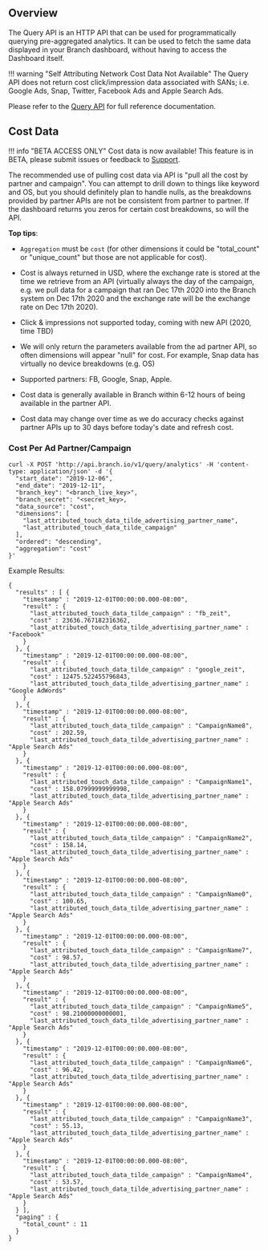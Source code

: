 ## Overview

The Query API is an HTTP API that can be used for programmatically querying pre-aggregated analytics. It can be used to fetch the same data displayed in your Branch dashboard, without having to access the Dashboard itself.

!!! warning "Self Attributing Network Cost Data Not Available"
    The Query API does not return cost click/impression data associated with SANs; i.e. Google Ads, Snap, Twitter, Facebook Ads and Apple Search Ads.

Please refer to the [Query API](/query-api) for full reference documentation.

## Cost Data

!!! info "BETA ACCESS ONLY"
    Cost data is now available! This feature is in BETA, please submit issues or feedback to [Support](mailto:support@branch.io).

The recommended use of pulling cost data via API is "pull all the cost by partner and campaign". You can attempt to drill down to things like keyword and OS, but you should definitely plan to handle nulls, as the breakdowns provided by partner APIs are not be consistent from partner to partner. If the dashboard returns you zeros for certain cost breakdowns, so will the API.

**Top tips**:

- `Aggregation` must be `cost` (for other dimensions it could be "total_count" or "unique_count" but those are not applicable for cost).

- Cost is always returned in USD, where the exchange rate is stored at the time we retrieve from an API (virtually always the day of the campaign, e.g. we pull data for a campaign that ran Dec 17th 2020 into the Branch system on Dec 17th 2020 and the exchange rate will be the exchange rate on Dec 17th 2020).

- Click & impressions not supported today, coming with new API (2020, time TBD)

- We will only return the parameters available from the ad partner API, so often dimensions will appear "null" for cost. For example, Snap data has virtually no device breakdowns (e.g. OS)

- Supported partners: FB, Google, Snap, Apple.

- Cost data is generally available in Branch within 6-12 hours of being available in the partner API.

- Cost data may change over time as we do accuracy checks against partner APIs up to 30 days before today's date and refresh cost.

### Cost Per Ad Partner/Campaign

```
curl -X POST 'http://api.branch.io/v1/query/analytics' -H 'content-type: application/json' -d '{
  "start_date": "2019-12-06",
  "end_date": "2019-12-11",
  "branch_key": "<branch_live_key>",
  "branch_secret": "<secret_key>,
  "data_source": "cost",
  "dimensions": [
    "last_attributed_touch_data_tilde_advertising_partner_name",
    "last_attributed_touch_data_tilde_campaign"
  ],                      
  "ordered": "descending",
  "aggregation": "cost"
}'
```

Example Results:

```
{
  "results" : [ {
    "timestamp" : "2019-12-01T00:00:00.000-08:00",
    "result" : {
      "last_attributed_touch_data_tilde_campaign" : "fb_zeit",
      "cost" : 23636.767182316362,
      "last_attributed_touch_data_tilde_advertising_partner_name" : "Facebook"
    }
  }, {
    "timestamp" : "2019-12-01T00:00:00.000-08:00",
    "result" : {
      "last_attributed_touch_data_tilde_campaign" : "google_zeit",
      "cost" : 12475.522455796843,
      "last_attributed_touch_data_tilde_advertising_partner_name" : "Google AdWords"
    }
  }, {
    "timestamp" : "2019-12-01T00:00:00.000-08:00",
    "result" : {
      "last_attributed_touch_data_tilde_campaign" : "CampaignName8",
      "cost" : 202.59,
      "last_attributed_touch_data_tilde_advertising_partner_name" : "Apple Search Ads"
    }
  }, {
    "timestamp" : "2019-12-01T00:00:00.000-08:00",
    "result" : {
      "last_attributed_touch_data_tilde_campaign" : "CampaignName1",
      "cost" : 158.07999999999998,
      "last_attributed_touch_data_tilde_advertising_partner_name" : "Apple Search Ads"
    }
  }, {
    "timestamp" : "2019-12-01T00:00:00.000-08:00",
    "result" : {
      "last_attributed_touch_data_tilde_campaign" : "CampaignName2",
      "cost" : 158.14,
      "last_attributed_touch_data_tilde_advertising_partner_name" : "Apple Search Ads"
    }
  }, {
    "timestamp" : "2019-12-01T00:00:00.000-08:00",
    "result" : {
      "last_attributed_touch_data_tilde_campaign" : "CampaignName0",
      "cost" : 100.65,
      "last_attributed_touch_data_tilde_advertising_partner_name" : "Apple Search Ads"
    }
  }, {
    "timestamp" : "2019-12-01T00:00:00.000-08:00",
    "result" : {
      "last_attributed_touch_data_tilde_campaign" : "CampaignName7",
      "cost" : 98.57,
      "last_attributed_touch_data_tilde_advertising_partner_name" : "Apple Search Ads"
    }
  }, {
    "timestamp" : "2019-12-01T00:00:00.000-08:00",
    "result" : {
      "last_attributed_touch_data_tilde_campaign" : "CampaignName5",
      "cost" : 98.21000000000001,
      "last_attributed_touch_data_tilde_advertising_partner_name" : "Apple Search Ads"
    }
  }, {
    "timestamp" : "2019-12-01T00:00:00.000-08:00",
    "result" : {
      "last_attributed_touch_data_tilde_campaign" : "CampaignName6",
      "cost" : 96.42,
      "last_attributed_touch_data_tilde_advertising_partner_name" : "Apple Search Ads"
    }
  }, {
    "timestamp" : "2019-12-01T00:00:00.000-08:00",
    "result" : {
      "last_attributed_touch_data_tilde_campaign" : "CampaignName3",
      "cost" : 55.13,
      "last_attributed_touch_data_tilde_advertising_partner_name" : "Apple Search Ads"
    }
  }, {
    "timestamp" : "2019-12-01T00:00:00.000-08:00",
    "result" : {
      "last_attributed_touch_data_tilde_campaign" : "CampaignName4",
      "cost" : 53.57,
      "last_attributed_touch_data_tilde_advertising_partner_name" : "Apple Search Ads"
    }
  } ],
  "paging" : {
    "total_count" : 11
  }
}
```
